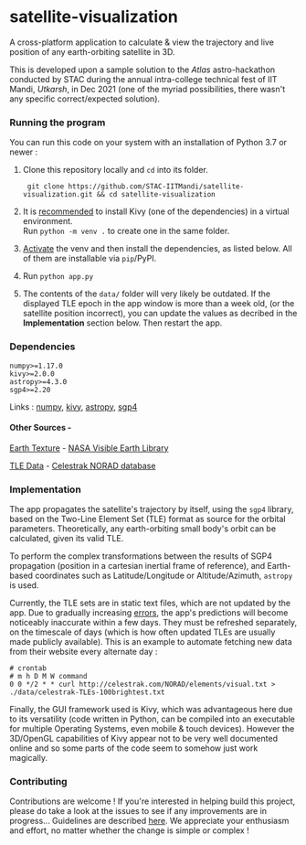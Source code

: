 # satellite-visualization

A cross-platform application to calculate & view the trajectory and live position of any earth-orbiting satellite in 3D.

This is developed upon a sample solution to the *Atlas* astro-hackathon conducted by STAC during the annual intra-college technical fest of IIT Mandi, *Utkarsh*, in Dec 2021 (one of the myriad possibilities, there wasn't any specific correct/expected solution).

### Running the program

You can run this code on your system with an installation of Python 3.7 or newer :

1. Clone this repository locally and `cd` into its folder.

        git clone https://github.com/STAC-IITMandi/satellite-visualization.git && cd satellite-visualization
2. It is [recommended](https://kivy.org/doc/stable/gettingstarted/installation.html#create-virtual-environment) to install Kivy (one of the dependencies) in a virtual environment. <br> Run `python -m venv .` to create one in the same folder.
3. [Activate](https://docs.python.org/3/tutorial/venv.html#creating-virtual-environments) the venv and then install the dependencies, as listed below. All of them are installable via `pip`/PyPI.
4. Run `python app.py`
5. The contents of the `data/` folder will very likely be outdated. If the displayed TLE epoch in the app window is more than a week old, (or the satellite position incorrect), you can update the values as decribed in the **Implementation** section below. Then restart the app.


### Dependencies

```
numpy>=1.17.0
kivy>=2.0.0
astropy>=4.3.0
sgp4>=2.20
```
Links : [numpy](https://numpy.org/install/), [kivy](https://kivy.org/#home), [astropy](https://docs.astropy.org/en/stable/install.html), [sgp4](https://pypi.org/project/sgp4/)

#### Other Sources -

[Earth Texture](world.topo.bathy.200412.3x5400x2700.jpg) - [NASA Visible Earth Library](https://visibleearth.nasa.gov/images/73909/december-blue-marble-next-generation-w-topography-and-bathymetry)

[TLE Data](./data/) - [Celestrak NORAD database](http://celestrak.com/NORAD/elements/)


### Implementation

The app propagates the satellite's trajectory by itself, using the `sgp4` library, based on the Two-Line Element Set (TLE) format as source for the orbital parameters. Theoretically, any earth-orbiting small body's orbit can be calculated, given its valid TLE.

To perform the complex transformations between the results of SGP4 propagation (position in a cartesian inertial frame of reference), and Earth-based coordinates such as Latitude/Longitude or Altitude/Azimuth, `astropy` is used.

Currently, the TLE sets are in static text files, which are not updated by the app. Due to gradually increasing [errors](https://en.wikipedia.org/wiki/Simplified_perturbations_models#cite_note-revisiting-3), the app's predictions will become noticeably inaccurate within a few days. They must be refreshed separately, on the timescale of days (which is how often updated TLEs are usually made publicly available). This is an example to automate fetching new data from their website every alternate day :
```shell
# crontab
# m h D M W command
0 0 */2 * * curl http://celestrak.com/NORAD/elements/visual.txt > ./data/celestrak-TLEs-100brightest.txt
```

Finally, the GUI framework used is Kivy, which was advantageous here due to its versatility (code written in Python, can be compiled into an executable for multiple Operating Systems, even mobile & touch devices). However the 3D/OpenGL capabilities of Kivy appear not to be very well documented online and so some parts of the code seem to somehow just work magically. 

### Contributing

Contributions are welcome ! If you're interested in helping build this project, please do take a look at the issues to see if any improvements are in progress... Guidelines are described [here](./CONTRIBUTING.md). We appreciate your enthusiasm and effort, no matter whether the change is simple or complex !

